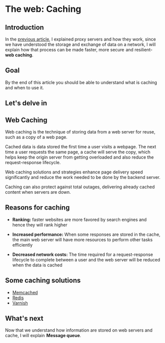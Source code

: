 # The web: Caching

## Introduction
In the  [previous article](https://matrix.hashnode.dev/the-web-proxies), I explained proxy servers and how they work, since we have understood the storage and exchange of data on a network, I will explain how that  process can be made faster, more secure  and resilient-  **web caching**.

## Goal
By the end of this article you should be able to understand what is caching and when to use it.
## Let's delve in
## Web Caching
Web caching is the technique of storing data from a web server for reuse, such as a copy of a web page.

Cached data is data stored the first time a user visits a webpage. The next time a user requests the same page, a cache will serve the copy, which helps keep the origin server from getting overloaded and also reduce the request-response lifecycle.

Web caching solutions and strategies enhance page delivery speed significantly and reduce the work needed to be done by the backend server.

Caching can also protect against total outages, delivering already cached content when servers are down.

## Reasons for caching

- **Ranking:** faster websites are more favored by search engines and hence they will rank higher

- **Increased performance:** When some responses are stored in the cache, the main web server will have more resources to perform other tasks efficiently

- **Decreased network costs:** The time required for a request-response lifecycle to complete between a user and the web server will be reduced when the data is cached

## Some caching solutions

-  [Memcached](https://www.memcached.org/) 
-  [Redis](https://redis.io/) 
-  [Varnish](https://varnish-cache.org/index.html) 




## What's next
Now that we understand how information are stored on web servers and cache, I will explain   **Message queue**.
